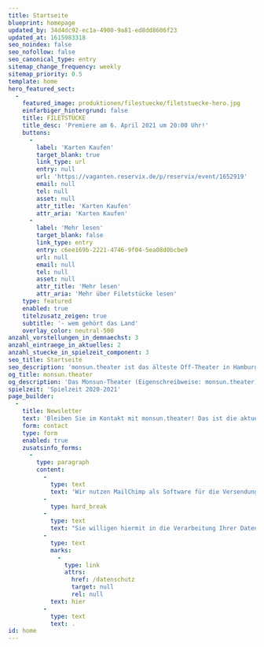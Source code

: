 ```yaml
---
title: Startseite
blueprint: homepage
updated_by: 34d4dc92-ec1a-4900-9a81-ed8dd8606f23
updated_at: 1615983318
seo_noindex: false
seo_nofollow: false
seo_canonical_type: entry
sitemap_change_frequency: weekly
sitemap_priority: 0.5
template: home
hero_featured_sect:
  -
    featured_image: produktionen/filestuecke/filetstuecke-hero.jpg
    einfarbiger_hintergrund: false
    title: FILETSTÜCKE
    title_desc: 'Premiere am 6. April 2021 um 20:00 Uhr!'
    buttons:
      -
        label: 'Karten Kaufen'
        target_blank: true
        link_type: url
        entry: null
        url: 'https://vaganten.reservix.de/p/reservix/event/1652919'
        email: null
        tel: null
        asset: null
        attr_title: 'Karten Kaufen'
        attr_aria: 'Karten Kaufen'
      -
        label: 'Mehr lesen'
        target_blank: false
        link_type: entry
        entry: c6ee169b-2221-4746-9f04-5ea08d0bcbe9
        url: null
        email: null
        tel: null
        asset: null
        attr_title: 'Mehr lesen'
        attr_aria: 'Mehr über Filetstücke lesen'
    type: featured
    enabled: true
    titelzusatz_zeigen: true
    subtitle: '- wem gehört das Land'
    overlay_color: neutral-500
anzahl_vorstellungen_in_demnaechst: 3
anzahl_eintraege_in_aktuelles: 2
anzahl_stuecke_in_spielzeit_component: 3
seo_title: Startseite
seo_description: 'monsun.theater ist das älteste Off-Theater in Hamburg und besteht seit 1980. Es befindet sich im Stadtteil Ottensen.'
og_title: monsun.theater
og_description: 'Das Monsun-Theater (Eigenschreibweise: monsun.theater) ist das älteste Off-Theater in Hamburg und besteht seit 1980. Es befindet sich im Stadtteil Ottensen.'
spielzeit: 'Spielzeit 2020-2021'
page_builder:
  -
    title: Newsletter
    text: 'Bleiben Sie im Kontakt mit monsun.theater! Das ist die aktuelle und schnelle Informationsquelle für Premieren, Extra-Veranstaltungen, Gastspiele, Ensemble und Hintergründe.'
    form: contact
    type: form
    enabled: true
    zusatsinfo_forms:
      -
        type: paragraph
        content:
          -
            type: text
            text: 'Wir nutzen MailChimp als Software für die Versendung unserer Newsletter. Nach Bestätigen des Buttons "Schicken" erhalten Sie innerhalb der nächsten Minuten an die angegebene E-Mailadresse eine Nachricht. In dieser E-Mail ist ein Link angegeben, den Sie anklicken müssen, um Ihre Anmeldung abzuschließen. Erst danach sind Sie endgültig angemeldet.'
          -
            type: hard_break
          -
            type: text
            text: "Sie willigen hiermit in die Verarbeitung Ihrer Daten zu diesem Zweck ein. Ihre Daten werden nur zu diesem Zweck verwendet und nicht an Dritte weitergegeben. Sie können den Newsletter jederzeit wieder durch einen Klick auf das entsprechende Feld am Ende des Newsletters abbestellen. Ihre E-Maildaten werden nach Abbestellung automatisch aus dem Verteiler ausgetragen. Hinweise zum Datenschutz finden Sie\_"
          -
            type: text
            marks:
              -
                type: link
                attrs:
                  href: /datenschutz
                  target: null
                  rel: null
            text: hier
          -
            type: text
            text: .
id: home
---
```

